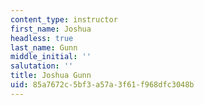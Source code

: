```yaml
---
content_type: instructor
first_name: Joshua
headless: true
last_name: Gunn
middle_initial: ''
salutation: ''
title: Joshua Gunn
uid: 85a7672c-5bf3-a57a-3f61-f968dfc3048b
---
```

